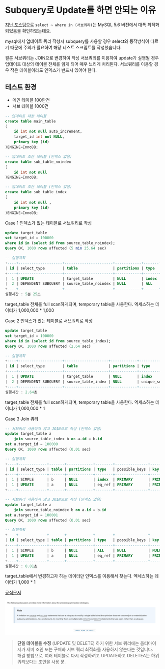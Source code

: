 # Subquery로 Update를 하면 안되는 이유

[지난 포스팅](https://jojoldu.tistory.com/520)으로 ```select ~ where in (서브쿼리)```는 MySQL 5.6 버전에서 대폭 최적화 되었음을 확인하였는데요.  



mysql에서 업데이트 쿼리 작성시 subquery를 사용할 경우 select와 동작방식이 다르기 때문에 주의가 필요하여 해당 테스트 스크립트를 작성했습니다.

결론
서브쿼리는 JOIN으로 변경하여 작성
서브쿼리를 이용하여 update가 실행될 경우 업데이트 대상의 테이블 전체를 읽게 되어 매우 느리게 처리된다.
서브쿼리를 이용할 경우 작은 테이블이라도 인덱스가 반드시 있어야 한다.



## 테스트 환경

* 메인 테이블 100만건
* 서브 테이블 1000건

```sql
-- 업데이트 대상 테이블
create table main_table
(
    id int not null auto_increment,
    target_id int not NULL,
    primary key (id)
)ENGINE=InnoDB;
```

```sql
-- 업데이트 조건 테이블 (인덱스 없음)
create table sub_table_noindex
(
    id int not null
)ENGINE=InnoDB;
```
 
```sql 
-- 업데이트 조건 테이블 (인덱스 있음)
create table sub_table_index
(
    id int not null ,
    primary key (id)
)ENGINE=InnoDB;
```


Case 1
인덱스가 없는 테이블로 서브쿼리로 작성 

```sql
update target_table
set target_id = 100000
where id in (select id from source_table_noindex);
Query OK, 1000 rows affected (5 min 25.64 sec)
``` 

```sql 
-- 실행계획
+----+--------------------+----------------------+------------+-------+---------------+---------+---------+------+---------+----------+------------------------------+
| id | select_type        | table                | partitions | type  | possible_keys | key     | key_len | ref  | rows    | filtered | Extra                        |
+----+--------------------+----------------------+------------+-------+---------------+---------+---------+------+---------+----------+------------------------------+
|  1 | UPDATE             | target_table         | NULL       | index | NULL          | PRIMARY | 4       | NULL | 1000000 |   100.00 | Using where; Using temporary |
|  2 | DEPENDENT SUBQUERY | source_table_noindex | NULL       | ALL   | NULL          | NULL    | NULL    | NULL |    1000 |    10.00 | Using where                  |
+----+--------------------+----------------------+------------+-------+---------------+---------+---------+------+---------+----------+------------------------------+
실행시간 : 5분 25초
```

target_table 전체를 full scan하게되며, temporary table을 사용한다.
엑세스하는 데이터가 1,000,000 * 1,000

Case 2
인덱스가 있는 테이블로 서브쿼리로 작성

```sql
update target_table
set target_id = 100000
where id in (select id from source_table_index);
Query OK, 1000 rows affected (2.64 sec)
```

```sql 
-- 실행계획
+----+--------------------+--------------------+------------+-----------------+---------------+---------+---------+------+---------+----------+------------------------------+
| id | select_type        | table              | partitions | type            | possible_keys | key     | key_len | ref  | rows    | filtered | Extra                        |
+----+--------------------+--------------------+------------+-----------------+---------------+---------+---------+------+---------+----------+------------------------------+
|  1 | UPDATE             | target_table       | NULL       | index           | NULL          | PRIMARY | 4       | NULL | 1000000 |   100.00 | Using where; Using temporary |
|  2 | DEPENDENT SUBQUERY | source_table_index | NULL       | unique_subquery | PRIMARY       | PRIMARY | 4       | func |       1 |   100.00 | Using index                  |
+----+--------------------+--------------------+------------+-----------------+---------------+---------+---------+------+---------+----------+------------------------------+
실행시간 : 2.64초

```

target_table 전체를 full scan하게되며, temporary table을 사용한다.
엑세스하는 데이터가 1,000,000 * 1

Case 3
Join 쿼리

```sql
-- 서브쿼리 사용하지 않고 JOIN으로 작성 (인덱스 있음)
update target_table a
    join source_table_index b on a.id = b.id
set a.target_id = 100000
Query OK, 1000 rows affected (0.01 sec)
```

```sql 
-- 실행계획
+----+-------------+-------+------------+--------+---------------+---------+---------+------------+------+----------+-------------+
| id | select_type | table | partitions | type   | possible_keys | key     | key_len | ref        | rows | filtered | Extra       |
+----+-------------+-------+------------+--------+---------------+---------+---------+------------+------+----------+-------------+
|  1 | SIMPLE      | b     | NULL       | index  | PRIMARY       | PRIMARY | 4       | NULL       | 1000 |   100.00 | Using index |
|  1 | UPDATE      | a     | NULL       | eq_ref | PRIMARY       | PRIMARY | 4       | point.b.id |    1 |   100.00 | NULL        |
+----+-------------+-------+------------+--------+---------------+---------+---------+------------+------+----------+-------------+
```
 
```sql
-- 서브쿼리 사용하지 않고 JOIN으로 작성 (인덱스 없음)
update target_table a
    join source_table_noindex b on a.id = b.id
set a.target_id = 100001
Query OK, 1000 rows affected (0.01 sec)
```

```sql
-- 실행계획
+----+-------------+-------+------------+--------+---------------+---------+---------+------------+------+----------+-------+
| id | select_type | table | partitions | type   | possible_keys | key     | key_len | ref        | rows | filtered | Extra |
+----+-------------+-------+------------+--------+---------------+---------+---------+------------+------+----------+-------+
|  1 | SIMPLE      | b     | NULL       | ALL    | NULL          | NULL    | NULL    | NULL       | 1000 |   100.00 | NULL  |
|  1 | UPDATE      | a     | NULL       | eq_ref | PRIMARY       | PRIMARY | 4       | point.b.id |    1 |   100.00 | NULL  |
+----+-------------+-------+------------+--------+---------------+---------+---------+------------+------+----------+-------+
실행시간 : 0.01초
```

target_table에서 변경하고자 하는 데이터만 인덱스를 이용해서 찾는다.
엑세스하는 데이터가 1,000 * 1


[공식문서](https://dev.mysql.com/doc/refman/5.6/en/subquery-optimization.html)

![docs](./images/docs.png)

> **단일 테이블을 수정** (UPDATE 및 DELETE) 하기 위한 서브 쿼리에는 옵티마이저가 세미 조인 또는 구체화 서브 쿼리 최적화를 사용하지 않는다는 것입니다.  
> 해결 방법으로, 여러 테이블로 다시 작성하려고 UPDATE하고 DELETEA는 하위 쿼리보다는 조인을 사용 문.
